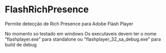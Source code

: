# FlashRichPresence
Permite detecção de Rich Presence para Adobe Flash Player

No momento so testado em windows
Os executaveis devem ter o nome "flashplayer.exe" para standalone ou "flashplayer_32_sa_debug.exe" para build de debug